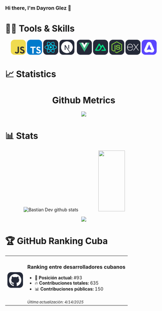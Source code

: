 
### Hi there, I'm Dayron Glez 👋

 # 👨‍💻 Tools & Skills
  <p align="center">
<img src="https://github.com/tandpfun/skill-icons/blob/main/icons/JavaScript.svg" width="48"  title="Javascript">   
<img src="https://github.com/tandpfun/skill-icons/blob/main/icons/TypeScript.svg" width="48" title="TypeScript">    
<img src="https://github.com/tandpfun/skill-icons/blob/main/icons/React-Dark.svg" width="48" title="React.Js"> 
<img src="https://github.com/tandpfun/skill-icons/blob/main/icons/NextJS-Dark.svg" width="48" title="Next.Js">  
<img src="" width="48" title="">
<img src="https://github.com/tandpfun/skill-icons/blob/main/icons/VueJS-Dark.svg" width="48" title="VueJs">
<img src="https://github.com/tandpfun/skill-icons/blob/main/icons/NuxtJS-Dark.svg" width="48" title="VueJs">
<img src="https://github.com/tandpfun/skill-icons/blob/main/icons/NodeJS-Dark.svg" width="48" title="NodeJs">   
<img src="https://github.com/tandpfun/skill-icons/blob/main/icons/ExpressJS-Dark.svg" width="48" title="ExpressJs">   
<img src="https://github.com/tandpfun/skill-icons/blob/main/icons/Adonis.svg" width="48" title="AdonisJs">   
<p/>

# 📈 Statistics 
<h1 align="center">Github Metrics </h1><p align="center">
<img width="725em" src="https://github-profile-summary-cards.vercel.app/api/cards/profile-details?username=Dayron-Glez&theme=github_dark" />
</p>

# 📊 Stats
<div align="center">  
  <img width="49%" height="195px" src="https://github-readme-stats.vercel.app/api?username=Dayron-Glez&show_icons=true&count_private=true&hide_border=true&title_color=02D9F7FF&icon_color=02D9F7FF&text_color=c9d1d9&bg_color=0d1117" alt="Bastian Dev github stats" /> 
  
  <img width="41%" height="195px" src="https://github-readme-stats.vercel.app/api/top-langs/?username=Dayron-Glez&layout=compact&hide_border=true&title_color=02D9F7FF&text_color=02D9F7FF&bg_color=0d1117" />
</div> 
<p align="center">
 <img  src="https://github-readme-streak-stats.herokuapp.com?user=Dayron-Glez&theme=tokyonight_duo&hide_border=true"
</p>
  
 
# 🏆 GitHub Ranking Cuba
<div align="center">
  <table>
    <tr>
      <td align="center">
        <img width="50" src="https://github.com/tandpfun/skill-icons/blob/main/icons/Github-Dark.svg" alt="GitHub Rank">
      </td>
      <td>
        <h3>Ranking entre desarrolladores cubanos</h3>
        <ul align="left">
          <li>🥇 <b>Posición actual:</b> #93</li>
          <li>🔥 <b>Contribuciones totales:</b> 635</li>
          <li>📊 <b>Contribuciones públicas:</b> 150</li>
        </ul>
        <sub><i>Última actualización: 4/14/2025</i></sub>
      </td>
    </tr>
  </table>
</div>

<!--
**Dayron-Glez/Dayron-Glez** is a ✨ _special_ ✨ repository because its `README.md` (this file) appears on your GitHub profile.

Here are some ideas to get you started:

- 🔭 I’m currently working on ...
- 🌱 I’m currently learning ...
- 👯 I’m looking to collaborate on ...
- 🤔 I’m looking for help with ...
- 💬 Ask me about ...
- 📫 How to reach me: ...
- 😄 Pronouns: ...
- ⚡ Fun fact: ...
-->
